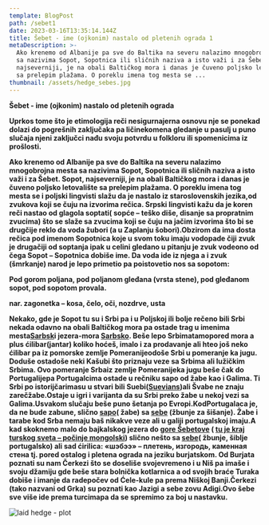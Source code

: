 ```yaml
---
template: BlogPost
path: /sebet1
date: 2023-03-16T13:35:14.144Z
title: Šebet - ime (ojkonim) nastalo od pletenih ograda 1
metaDescription: >-
  Ako krenemo od Albanije pa sve do Baltika na severu nalazimo mnogobrojna mesta
  sa nazivima Sopot, Sopotnica ili sličnih naziva a isto važi i za Šebet. Sopot,
  najseverniji, je na obali Baltičkog mora i danas je čuveno poljsko letovalište
  sa prelepim plažama. O poreklu imena tog mesta se ...
thumbnail: /assets/hedge_sebes.jpg
---
```

**Šebet - ime (ojkonim) nastalo od pletenih ograda**



**Uprkos tome što je etimologija reči nesigurnajerna osnovu nje se ponekad dolazi do pogrešnih zaključaka pa ličinekomena gledanje u pasulj u puno slučaja njeni zaključci nađu svoju potvrdu u folkloru ili spomenicima iz prošlosti.**

**Ako krenemo od Albanije pa sve do Baltika na severu nalazimo mnogobrojna mesta sa nazivima Sopot, Sopotnica ili sličnih naziva a isto važi i za Šebet. Sopot, najseverniji, je na obali Baltičkog mora i danas je čuveno poljsko letovalište sa prelepim plažama. O poreklu imena tog mesta se i poljski lingvisti slažu da je nastalo iz staroslovenskih jezika,od zvukova koji se čuju na izvorima rečica. Srpski lingvisti kažu da je koren reči nastao od glagola soptati( sopće – teško diše, disanje sa propratnim zvucima) što se slaže sa zvucima koji se čuju na jačim izvorima što bi se drugčije reklo da voda žubori (a u Zaplanju šobori).Obzirom da ima dosta rečica pod imenom Sopotnica koje u svom toku imaju vodopade čiji zvuk je drugačiji od soptanja ipak u celini gledano u pitanju je zvuk vodeono od čega Sopot – Sopotnica dobiše ime. Da voda ide iz njega a i zvuk (šmrkanje) narod je lepo primetio pa poistovetio nos sa sopotom:**

**Pod gorom poljana, pod poljanom gleđana (vrsta stene), pod gleđanom sopot, pod sopotom provala.**

**nar. zagonetka – kosa, čelo, oči, nozdrve, usta**

**Nekako, gde je Sopot tu su i Srbi pa i u Poljskoj ili bolje rečeno bili Srbi nekada odavno na obali Baltičkog mora pa ostade trag u imenima mesta[Sarbsk](https://en.wikipedia.org/wiki/Sarbsk)i jezera-mora [Sarbsko](https://goo.gl/maps/4VxDAyAsrY9wh5QS9). Beše lepo Srbimatamopored mora a plus ćilibar(jantar) koliko hoćeš, imalo i za prodavanje ali hteo još neko ćilibar pa iz pomorske zemlje Pomeranijeodoše Srbi u pomeranje ka jugu. Doduše ostadoše neki Kašubi što priznaju veze sa Srbima ali lužičkim Srbima. Ovo pomeranje Srbaiz zemlje Pomeranijeka jugu beše čak do Portugalijepa Portugalcima ostade u rečniku sapo od žabe kao i Galima. Ti Srbi po istorijčarimasu u stvari bili Suebi([Suevians](https://sr.wikipedia.org/sr-ec/%D0%A1%D0%B2%D0%B5%D0%B2%D0%B8))ali Švabe ne znaju zarečžabe.Ostaje u igri i varijanta da su Srbi preko žabe u nekoj vezi sa Galima.Usvakom slučaju beše puno šetanja po Evropi.KodPortugalaca je, da ne bude zabune, slično [sapo](https://pt.wikipedia.org/wiki/Sapo)( žabe) sa [sebe](https://pt.wikipedia.org/wiki/Sebe) (žbunje za šišanje). Žabe i tarabe kod Srba nemaju baš nikakve veze ali u galiji portugalskoj imaju.A kad skoknemo malo do bajkalskog jezera do [gore Šebetove](https://1baikal.ru/priroda/vernisazh-drevnikh-risunkov-chem-znamenita-reka-anga) ( [tu je kraj turskog sveta – počinje mongolski](https://baikzori.ru/articles/media/2021/2/12/selo-elantsyi-ot-kamennogo-veka-do-sovremennosti/)) slično nešto sa [sebe](https://pt.wikipedia.org/wiki/Sebe)( žbunje, šiblje portugalsko) ali sad ćirilica: «шэбээ» – плетень, изгородь, каменная стена tj. pored ostalog i pletena ograda na jeziku burjatskom. Od Burjata poznati su nam Čerkezi što se doseliše svojevremeno i u Niš pa imaše i svoju džamiju gde beše stara bolnička kotlarnica a od svojih braće Turaka dobiše i imanje da radepočev od Ćele-kule pa prema Niškoj Banji.Čerkezi (tako nazvani od Grka) su poznati kao Jazigi a sebe zovu Adigi.Ovo šebe sve više ide prema turcimapa da se spremimo za boj u nastavku.**

![laid hedge - plot](/assets/laid_hedge.jpg "plot")
